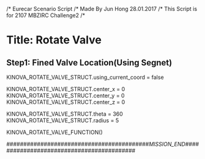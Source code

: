 /* Eurecar Scenario Script 
/* Made By Jun Hong 28.01.2017
/* This Script is for 2107 MBZIRC Challenge2
/*

# Title: Rotate Valve

## Step1: Fined Valve Location(Using Segnet)

KINOVA_ROTATE_VALVE_STRUCT.using_current_coord = false

KINOVA_ROTATE_VALVE_STRUCT.center_x = 0
KINOVA_ROTATE_VALVE_STRUCT.center_y = 0
KINOVA_ROTATE_VALVE_STRUCT.center_z = 0

KINOVA_ROTATE_VALVE_STRUCT.theta = 360 
KINOVA_ROTATE_VALVE_STRUCT.radius = 5


KINOVA_ROTATE_VALVE_FUNCTION()

##########################################_MISSION_END_##########################################
